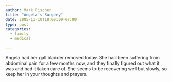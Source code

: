 ```yaml
---
author: Mark Fischer
title: "Angela's Surgery"
date: 2005-11-10T18:00:00-07:00
type: post
categories:
  - family
  - medical

---
```


Angela had her gall bladder removed today.  She had been suffering from abdominal pain for a few months now, and they finally figured out what it was and had it taken care of.  She seems to be recovering well but slowly, so keep her in your thoughts and prayers.

